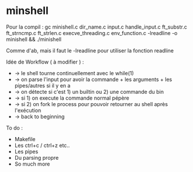 # minshell

Pour la compil : gc minishell.c dir_name.c input.c handle_input.c ft_substr.c ft_strncmp.c ft_strlen.c execve_threading.c env_function.c -lreadline -o minishell && ./minishell

Comme d'ab, mais il faut le -lreadline pour utiliser la fonction readline

Idée de Workflow ( à modifier ) :

* -> le shell tourne continuellement avec le while(1)
* -> on parse l'input pour avoir la commande + les arguments + les pipes/autres si il y en a
* -> on détecte si c'est 1) un builtin ou 2) une commande du bin
* -> si 1) on execute la commande normal pépère
* -> si 2) on fork le process pour pouvoir retourner au shell après l'exécution
* -> back to beginning

To do :

* Makefile
* Les ctrl+c / ctrl+z etc..
* Les pipes
* Du parsing propre
* So much more
